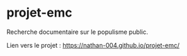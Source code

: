 # projet-emc
Recherche documentaire sur le populisme public.

Lien vers le projet : https://nathan-004.github.io/projet-emc/
